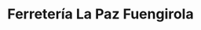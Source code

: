 ---
title: "Ferretería La Paz Fuengirola"
url: /las-lauganas-mijas-costa/ferreteria-la-paz-fuengirola/
shop: Eisenwaren
---